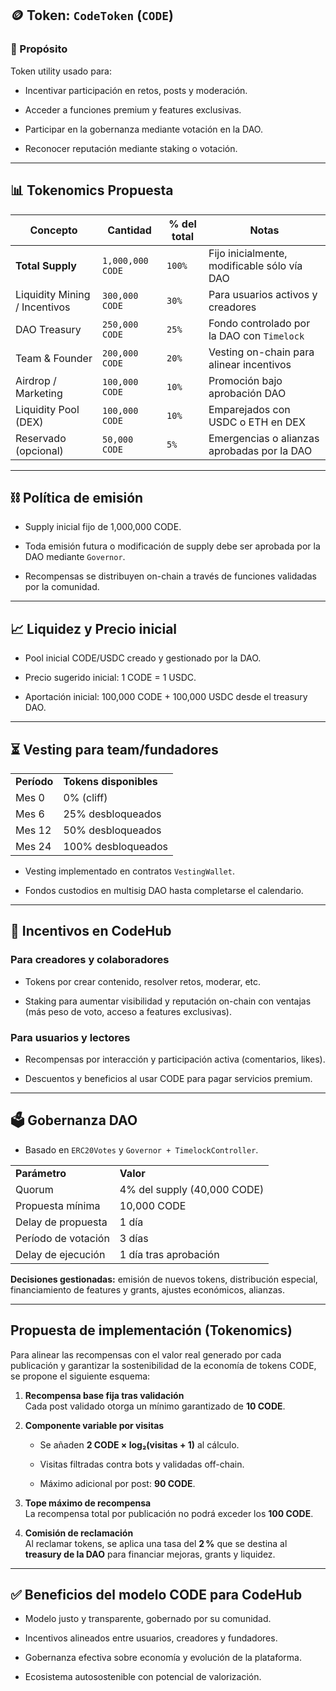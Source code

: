 ## 🪙 Token: `CodeToken` (`CODE`)

### 🎯 Propósito

Token utility usado para:

- Incentivar participación en retos, posts y moderación.
    
- Acceder a funciones premium y features exclusivas.
    
- Participar en la gobernanza mediante votación en la DAO.
    
- Reconocer reputación mediante staking o votación.

---

## 📊 Tokenomics Propuesta

|**Concepto**|**Cantidad**|**% del total**|**Notas**|
|---|---|---|---|
|**Total Supply**|`1,000,000 CODE`|`100%`|Fijo inicialmente, modificable sólo vía DAO|
|Liquidity Mining / Incentivos|`300,000 CODE`|`30%`|Para usuarios activos y creadores|
|DAO Treasury|`250,000 CODE`|`25%`|Fondo controlado por la DAO con `Timelock`|
|Team & Founder|`200,000 CODE`|`20%`|Vesting on-chain para alinear incentivos|
|Airdrop / Marketing|`100,000 CODE`|`10%`|Promoción bajo aprobación DAO|
|Liquidity Pool (DEX)|`100,000 CODE`|`10%`|Emparejados con USDC o ETH en DEX|
|Reservado (opcional)|`50,000 CODE`|`5%`|Emergencias o alianzas aprobadas por la DAO|

---

## ⛓️ Política de emisión

- Supply inicial fijo de 1,000,000 CODE.
    
- Toda emisión futura o modificación de supply debe ser aprobada por la DAO mediante `Governor`.
    
- Recompensas se distribuyen on-chain a través de funciones validadas por la comunidad.

---

## 📈 Liquidez y Precio inicial

- Pool inicial CODE/USDC creado y gestionado por la DAO.
    
- Precio sugerido inicial: 1 CODE = 1 USDC.
    
- Aportación inicial: 100,000 CODE + 100,000 USDC desde el treasury DAO.

---

## ⏳ Vesting para team/fundadores

|   |   |
|---|---|
|**Período**|**Tokens disponibles**|
|Mes 0|0% (cliff)|
|Mes 6|25% desbloqueados|
|Mes 12|50% desbloqueados|
|Mes 24|100% desbloqueados|

- Vesting implementado en contratos `VestingWallet`.
    
- Fondos custodios en multisig DAO hasta completarse el calendario.

---

## 🧠 Incentivos en CodeHub

### Para creadores y colaboradores

- Tokens por crear contenido, resolver retos, moderar, etc.
    
- Staking para aumentar visibilidad y reputación on-chain con ventajas (más peso de voto, acceso a features exclusivas).

### Para usuarios y lectores

- Recompensas por interacción y participación activa (comentarios, likes).
    
- Descuentos y beneficios al usar CODE para pagar servicios premium.

---

## 🗳️ Gobernanza DAO

- Basado en `ERC20Votes` y `Governor + TimelockController`.
    

|   |   |
|---|---|
|**Parámetro**|**Valor**|
|Quorum|4% del supply (40,000 CODE)|
|Propuesta mínima|10,000 CODE|
|Delay de propuesta|1 día|
|Período de votación|3 días|
|Delay de ejecución|1 día tras aprobación|

**Decisiones gestionadas:** emisión de nuevos tokens, distribución especial, financiamiento de features y grants, ajustes económicos, alianzas.

---

## Propuesta de implementación (Tokenomics)

Para alinear las recompensas con el valor real generado por cada publicación y garantizar la sostenibilidad de la economía de tokens CODE, se propone el siguiente esquema:

1. **Recompensa base fija tras validación**  
    Cada post validado otorga un mínimo garantizado de **10 CODE**.
    
2. **Componente variable por visitas**
    
    - Se añaden **2 CODE × log₂(visitas + 1)** al cálculo.
        
    - Visitas filtradas contra bots y validadas off-chain.
        
    - Máximo adicional por post: **90 CODE**.
        
3. **Tope máximo de recompensa**  
    La recompensa total por publicación no podrá exceder los **100 CODE**.
    
4. **Comisión de reclamación**  
    Al reclamar tokens, se aplica una tasa del **2 %** que se destina al **treasury de la DAO** para financiar mejoras, grants y liquidez.

---

## ✅ Beneficios del modelo CODE para CodeHub

- Modelo justo y transparente, gobernado por su comunidad.
    
- Incentivos alineados entre usuarios, creadores y fundadores.
    
- Gobernanza efectiva sobre economía y evolución de la plataforma.
    
- Ecosistema autosostenible con potencial de valorización.